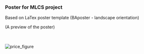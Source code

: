 ### Poster for MLCS project
Based on LaTex poster template (BAposter - landscape orientation)

(A preview of the poster)
<br>
<br>
<br>

![price_figure](poster_XL_20170508_preview.png)
